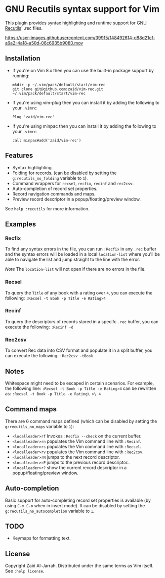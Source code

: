# GNU Recutils syntax support for Vim

This plugin provides syntax highlighting and runtime support for [GNU Recutils](https://www.gnu.org/software/recutils/)' .rec files.

https://user-images.githubusercontent.com/39915/148492614-d88d21cf-a6a2-4a18-a50d-06c6935b9080.mov

## Installation

  * If you're on Vim 8.x then you can use the built-in package support by running:
    ```
    mkdir -p ~/.vim/pack/default/start/vim-rec
    git clone git@github.com:zaid/vim-rec.git ~/.vim/pack/default/start/vim-rec
    ```
  * If you're using vim-plug then you can install it by adding the following to your `.vimrc`:

    `Plug 'zaid/vim-rec'`

  * If you're using minpac then you can install it by adding the following to your `.vimrc`:

    `call minpac#add('zaid/vim-rec')`

## Features

  * Syntax highlighting.
  * Folding for records. (can be disabled by setting the `g:recutils_no_folding` variable to `1`).
  * Command wrappers for `recsel`, `recfix`, `recinf` and `rec2csv`.
  * Auto-completion of record set properties.
  * Record navigation commands and maps.
  * Preview record descriptor in a popup/floating/preview window.

  See `help :recutils` for more information.

## Examples

### Recfix
   To find any syntax errors in the file, you can run `:Recfix` in any `.rec` buffer
   and the syntax errors will be loaded in a local `location-list` where you'll be
   able to navigate the list and jump straight to the line with the error.

   *Note* The `location-list` will not open if there are no errors in the file.

### Recsel
  To query the `Title` of any book with a rating over `4`, you can execute the following:
  `:Recsel -t Book -p Title -e Rating>4`

### Recinf
  To query the descriptors of records stored in a specifc `.rec` buffer, you can execute the following:
  `:Recinf -d`

### Rec2csv
  To convert Rec data into CSV format and populate it in a split buffer, you can execute the following:
  `:Rec2csv -tBook`

## Notes

  Whitespace might need to be escaped in certain scenarios. For example, the following line:
  `:Recsel -t Book -p Title -e Rating>4`
  can be rewritten as:
  `:Recsel -t Book -p Title -e Rating\ >\ 4` 

## Command maps

  There are 6 command maps defined (which can be disabled by setting the `g:recutils_no_maps` variable to `1`):
  * `<localleader>rf` Invokes `:Recfix --check` on the current buffer.
  * `<localleader>rn` populates the Vim command line with `:Recinf`.
  * `<localleader>rs` populates the Vim command line with `:Recsel`.
  * `<localleader>rv` populates the Vim command line with `:Rec2csv`.
  * `<localleader>rN` jumps to the next record descriptor.
  * `<localleader>rP` jumps to the previous record descriptor..
  * `<localleader>r?` show the current record descriptor in a popup/floating/preview window.

## Auto-completion

  Basic support for auto-completing record set properties is available (by using `C-x C-o` when in insert mode).
  It can be disabled by setting the `g:recutils_no_autocompletion` variable to `1`.

## TODO

  * Keymaps for formatting text.

## License

Copyright Zaid Al-Jarrah. Distributed under the same terms as Vim itself. See `:help license`.
